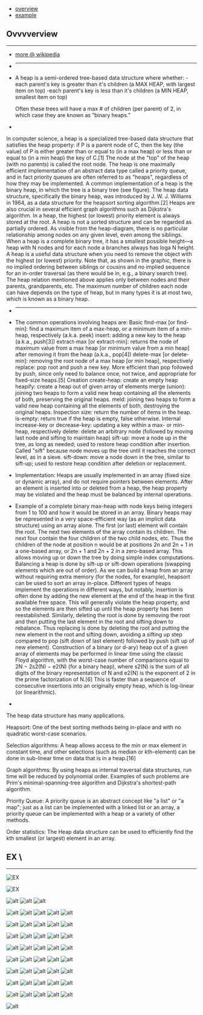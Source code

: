 * [overview](#overview)
* [example](#example)

## Ovvvverview <a name="overview"></a>

---

* [more @ wikipedia](https://en.wikipedia.org/wiki/Heap_(data_structure))

* ---------------------------------------------------------------

* A heap is a semi-ordered tree-based data structure where whether:
	-each parent's key is greater than it's children (a MAX HEAP, with largest item on top)
	-each parent's key is less than it's children (a MIN HEAP, smallest item on top)

	Often these trees will have a max # of children (per parent) of 2, in which case they are known as “binary heaps.”
* 
In computer science, a heap is a specialized tree-based data structure that satisfies the heap property: if P is a parent node of C, then the key (the value) of P is either greater than or equal to (in a max heap) or less than or equal to (in a min heap) the key of C.[1] The node at the "top" of the heap (with no parents) is called the root node.
The heap is one maximally efficient implementation of an abstract data type called a priority queue, and in fact priority queues are often referred to as "heaps", regardless of how they may be implemented. A common implementation of a heap is the binary heap, in which the tree is a binary tree (see figure). The heap data structure, specifically the binary heap, was introduced by J. W. J. Williams in 1964, as a data structure for the heapsort sorting algorithm.[2] Heaps are also crucial in several efficient graph algorithms such as Dijkstra's algorithm. In a heap, the highest (or lowest) priority element is always stored at the root. A heap is not a sorted structure and can be regarded as partially ordered. As visible from the heap-diagram, there is no particular relationship among nodes on any given level, even among the siblings. When a heap is a complete binary tree, it has a smallest possible height—a heap with N nodes and for each node a branches always has loga N height. A heap is a useful data structure when you need to remove the object with the highest (or lowest) priority.
Note that, as shown in the graphic, there is no implied ordering between siblings or cousins and no implied sequence for an in-order traversal (as there would be in, e.g., a binary search tree). The heap relation mentioned above applies only between nodes and their parents, grandparents, etc. The maximum number of children each node can have depends on the type of heap, but in many types it is at most two, which is known as a binary heap.
* ---------------------------------------------------------------

* The common operations involving heaps are:
Basic 
find-max [or find-min]: find a maximum item of a max-heap, or a minimum item of a min-heap, respectively (a.k.a. peek) 
insert: adding a new key to the heap (a.k.a., push[3]) 
extract-max [or extract-min]: returns the node of maximum value from a max heap [or minimum value from a min heap] after removing it from the heap (a.k.a., pop[4]) 
delete-max [or delete-min]: removing the root node of a max heap [or min heap], respectively 
replace: pop root and push a new key. More efficient than pop followed by push, since only need to balance once, not twice, and appropriate for fixed-size heaps.[5] 
Creation 
create-heap: create an empty heap 
heapify: create a heap out of given array of elements 
merge (union): joining two heaps to form a valid new heap containing all the elements of both, preserving the original heaps. 
meld: joining two heaps to form a valid new heap containing all the elements of both, destroying the original heaps. 
Inspection 
size: return the number of items in the heap. 
is-empty: return true if the heap is empty, false otherwise. 
Internal 
increase-key or decrease-key: updating a key within a max- or min-heap, respectively 
delete: delete an arbitrary node (followed by moving last node and sifting to maintain heap) 
sift-up: move a node up in the tree, as long as needed; used to restore heap condition after insertion. Called "sift" because node moves up the tree until it reaches the correct level, as in a sieve. 
sift-down: move a node down in the tree, similar to sift-up; used to restore heap condition after deletion or replacement. 


* Implementation:
Heaps are usually implemented in an array (fixed size or dynamic array), and do not require pointers between elements. After an element is inserted into or deleted from a heap, the heap property may be violated and the heap must be balanced by internal operations.

* Example of a complete binary max-heap with node keys being integers from 1 to 100 and how it would be stored in an array.
Binary heaps may be represented in a very space-efficient way (as an implicit data structure) using an array alone. The first (or last) element will contain the root. The next two elements of the array contain its children. The next four contain the four children of the two child nodes, etc. Thus the children of the node at position n would be at positions 2n and 2n + 1 in a one-based array, or 2n + 1 and 2n + 2 in a zero-based array. This allows moving up or down the tree by doing simple index computations. Balancing a heap is done by sift-up or sift-down operations (swapping elements which are out of order). As we can build a heap from an array without requiring extra memory (for the nodes, for example), heapsort can be used to sort an array in-place.
Different types of heaps implement the operations in different ways, but notably, insertion is often done by adding the new element at the end of the heap in the first available free space. This will generally violate the heap property, and so the elements are then sifted up until the heap property has been reestablished. Similarly, deleting the root is done by removing the root and then putting the last element in the root and sifting down to rebalance. Thus replacing is done by deleting the root and putting the new element in the root and sifting down, avoiding a sifting up step compared to pop (sift down of last element) followed by push (sift up of new element).
Construction of a binary (or d-ary) heap out of a given array of elements may be performed in linear time using the classic Floyd algorithm, with the worst-case number of comparisons equal to 2N − 2s2(N) − e2(N) (for a binary heap), where s2(N) is the sum of all digits of the binary representation of N and e2(N) is the exponent of 2 in the prime factorization of N.[6] This is faster than a sequence of consecutive insertions into an originally empty heap, which is log-linear (or linearithmic).

* 
The heap data structure has many applications.

Heapsort: One of the best sorting methods being in-place and with no quadratic worst-case scenarios. 

Selection algorithms: A heap allows access to the min or max element in constant time, and other selections (such as median or kth-element) can be done in sub-linear time on data that is in a heap.[16] 

Graph algorithms: By using heaps as internal traversal data structures, run time will be reduced by polynomial order. Examples of such problems are Prim's minimal-spanning-tree algorithm and Dijkstra's shortest-path algorithm.

Priority Queue: A priority queue is an abstract concept like "a list" or "a map"; just as a list can be implemented with a linked list or an array, a priority queue can be implemented with a heap or a variety of other methods.

Order statistics: The Heap data structure can be used to efficiently find the kth smallest (or largest) element
in an array.

## EX <a name="example"></a>\

---

![EX](_asset/img/1.png)

![EX](_asset/img/2.png)

![alt](_asset/img/3.png)
![alt](_asset/img/4.png)
![alt](_asset/img/5.png)

![alt](_asset/img/6.png)
![alt](_asset/img/7.png)
![alt](_asset/img/8.png)
![alt](_asset/img/9.png)
![alt](_asset/img/10.png)

![alt](_asset/img/11.png)
![alt](_asset/img/12.png)
![alt](_asset/img/13.png)
![alt](_asset/img/14.png)
![alt](_asset/img/15.png)

![alt](_asset/img/16.png)
![alt](_asset/img/17.png)
![alt](_asset/img/18.png)
![alt](_asset/img/19.png)
![alt](_asset/img/20.png)

![alt](_asset/img/31.png)
![alt](_asset/img/32.png)
![alt](_asset/img/33.png)
![alt](_asset/img/34.png)
![alt](_asset/img/35.png)

![alt](_asset/img/36.png)
![alt](_asset/img/37.png)
![alt](_asset/img/38.png)
![alt](_asset/img/39.png)
![alt](_asset/img/40.png)

![alt](_asset/img/41.png)
![alt](_asset/img/42.png)
![alt](_asset/img/43.png)
![alt](_asset/img/44.png)
![alt](_asset/img/45.png)

![alt](_asset/img/46.png)
![alt](_asset/img/47.png)
![alt](_asset/img/48.png)
![alt](_asset/img/49.png)
![alt](_asset/img/50.png)

![alt](_asset/img/51.png)
![alt](_asset/img/52.png)
![alt](_asset/img/53.png)
![alt](_asset/img/54.png)
![alt](_asset/img/55.png)

![alt](_asset/img/56.png)
